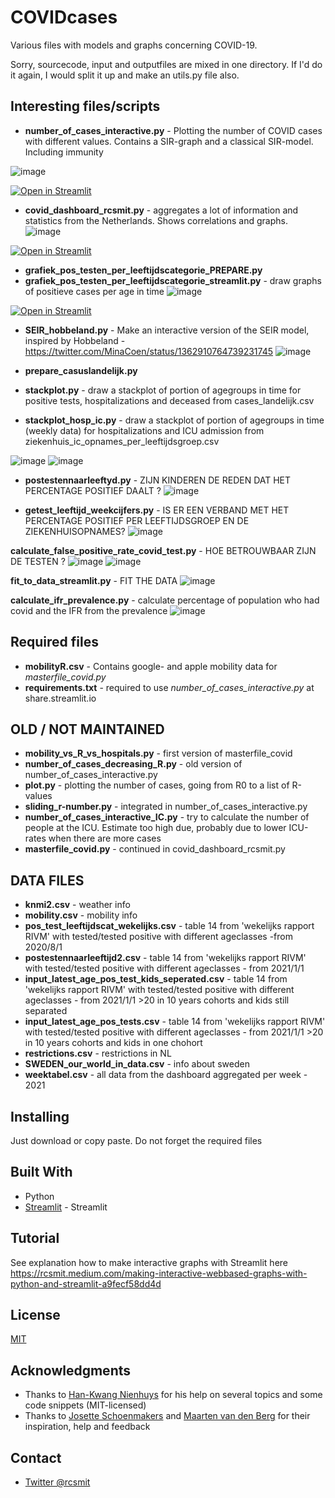 # COVIDcases

Various files with models and graphs concerning COVID-19. 

Sorry, sourcecode, input and outputfiles are mixed in one directory. If I'd do it again, I would split it up and make an utils.py file also. 

## Interesting files/scripts
* **number_of_cases_interactive.py** - Plotting the number of COVID cases with different values. Contains a SIR-graph and a classical SIR-model. Including immunity

![image](https://user-images.githubusercontent.com/1609141/112731094-945b9280-8f35-11eb-8c3d-a99e5f48487d.png)

 [![Open in Streamlit](https://static.streamlit.io/badges/streamlit_badge_black_white.svg)](https://share.streamlit.io/rcsmit/covidcases/main/number_of_cases_interactive.py)

* **covid_dashboard_rcsmit.py** - aggregates a lot of information and statistics from the Netherlands. Shows correlations and graphs. 
![image](https://user-images.githubusercontent.com/1609141/112730553-8b1cf680-8f32-11eb-83f6-1569f5114678.png)

 [![Open in Streamlit](https://static.streamlit.io/badges/streamlit_badge_black_white.svg)](https://share.streamlit.io/rcsmit/covidcases/main/covid_dashboard_rcsmit.py.py)

* **grafiek_pos_testen_per_leeftijdscategorie_PREPARE.py**
* **grafiek_pos_testen_per_leeftijdscategorie_streamlit.py** - draw graphs of positieve cases per age in time
 ![image](https://user-images.githubusercontent.com/1609141/112730260-e0f09f00-8f30-11eb-9bff-a835c2f965f7.png)

 [![Open in Streamlit](https://static.streamlit.io/badges/streamlit_badge_black_white.svg)](https://share.streamlit.io/rcsmit/covidcases/main/grafiek_pos_testen_per_leeftijdscategorie_streamlit.py.py)
* **SEIR_hobbeland.py** -  Make an interactive version of the SEIR model, inspired by Hobbeland - https://twitter.com/MinaCoen/status/1362910764739231745
![image](https://user-images.githubusercontent.com/1609141/112730583-adaf0f80-8f32-11eb-9517-0b2fd6443c42.png)

* **prepare_casuslandelijk.py** 
* **stackplot.py** - draw a stackplot of portion of agegroups in time for positive tests, hospitalizations and deceased from cases_landelijk.csv
* **stackplot_hosp_ic.py** - draw a stackplot of portion of agegroups in time (weekly data) for  hospitalizations and ICU admission from ziekenhuis_ic_opnames_per_leeftijdsgroep.csv

![image](https://user-images.githubusercontent.com/1609141/112730524-527d1d00-8f32-11eb-9747-9f41de65a80b.png)
![image](https://user-images.githubusercontent.com/1609141/112730428-cb2fa980-8f31-11eb-8349-1839c8ddd84c.png)

* **postestennaarleeftyd.py** - ZIJN KINDEREN DE REDEN DAT HET PERCENTAGE POSITIEF DAALT ?
![image](https://user-images.githubusercontent.com/1609141/112730409-ab988100-8f31-11eb-9c8c-742fe94f2f98.png)

* **getest_leeftijd_weekcijfers.py** -  IS ER EEN VERBAND MET HET PERCENTAGE POSITIEF PER LEEFTIJDSGROEP EN DE ZIEKENHUISOPNAMES?
![image](https://user-images.githubusercontent.com/1609141/112730368-7e4bd300-8f31-11eb-8b72-a6d39b579ea9.png)

**calculate_false_positive_rate_covid_test.py** - HOE BETROUWBAAR ZIJN DE TESTEN ?
![image](https://user-images.githubusercontent.com/1609141/115085095-2b4eb580-9f0a-11eb-8c1f-02642e846114.png)
![image](https://user-images.githubusercontent.com/1609141/115085050-14a85e80-9f0a-11eb-9732-87a78ffa73d3.png)

**fit_to_data_streamlit.py** - FIT THE DATA 
![image](https://user-images.githubusercontent.com/1609141/115085210-651fbc00-9f0a-11eb-99e6-6aa4504fd325.png)

**calculate_ifr_prevalence.py** - calculate percentage of population who had covid and the IFR from the prevalence
![image](https://user-images.githubusercontent.com/1609141/115160069-8f05e980-a096-11eb-87f4-106738c6feed.png)

## Required files
* **mobilityR.csv** - Contains google- and apple mobility data for *masterfile_covid.py*
* **requirements.txt** - required to use *number_of_cases_interactive.py* at share.streamlit.io 

## OLD / NOT MAINTAINED
* **mobility_vs_R_vs_hospitals.py** - first version of masterfile_covid
* **number_of_cases_decreasing_R.py** - old version of number_of_cases_interactive.py
* **plot.py** - plotting the number of cases, going from R0 to a list of R-values
* **sliding_r-number.py** - integrated in number_of_cases_interactive.py
* **number_of_cases_interactive_IC.py** - try to calculate the number of people at the ICU. Estimate too high due, probably due to lower ICU-rates when there are more cases
* **masterfile_covid.py** - continued in covid_dashboard_rcsmit.py

## DATA FILES

* **knmi2.csv** - weather info
* **mobility.csv** - mobility info
* **pos_test_leeftijdscat_wekelijks.csv** - table 14 from 'wekelijks rapport RIVM' with tested/tested positive with different ageclasses -from 2020/8/1
* **postestennaarleeftijd2.csv** - table 14 from 'wekelijks rapport RIVM' with tested/tested positive with different ageclasses - from 2021/1/1
* **input_latest_age_pos_test_kids_seperated.csv** - table 14 from 'wekelijks rapport RIVM' with tested/tested positive with different ageclasses - from 2021/1/1 >20 in 10 years cohorts and kids still separated
* **input_latest_age_pos_tests.csv** - table 14 from 'wekelijks rapport RIVM' with tested/tested positive with different ageclasses - from 2021/1/1 >20 in 10 years cohorts and kids in one chohort
* **restrictions.csv** - restrictions in NL
* **SWEDEN_our_world_in_data.csv** - info about sweden
* **weektabel.csv** - all data from the dashboard aggregated per week - 2021

## Installing
Just download or copy paste. Do not forget the required files
## Built With
* Python
* [Streamlit](http://www.streamlit.io/) - Streamlit

## Tutorial
See explanation how to make interactive graphs with Streamlit here 
https://rcsmit.medium.com/making-interactive-webbased-graphs-with-python-and-streamlit-a9fecf58dd4d

## License
[MIT](https://choosealicense.com/licenses/mit/)

## Acknowledgments
* Thanks to [Han-Kwang Nienhuys](https://twitter.com/hk_nien) for his help on several topics and some code snippets (MIT-licensed)
* Thanks to [Josette Schoenmakers](https://twitter.com/JosetteSchoenma) and [Maarten van den Berg](https://twitter.com/mr_Smith_Econ) for their inspiration, help and feedback

## Contact
* [Twitter @rcsmit](https://twitter.com/rcsmit)

